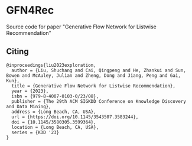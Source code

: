 # GFN4Rec
Source code for paper "Generative Flow Network for Listwise Recommendation"

## Citing

```
@inproceedings{liu2023exploration,
  author = {Liu, Shuchang and Cai, Qingpeng and He, Zhankui and Sun, Bowen and McAuley, Julian and Zheng, Dong and Jiang, Peng and Gai, Kun},
  title = {Generative Flow Network for Listwise Recommendation},
  year = {2023},
  isbn = {979-8-4007-0103-0/23/08},
  publisher = {The 29th ACM SIGKDD Conference on Knowledge Discovery and Data Mining},
  address = {Long Beach, CA, USA},
  url = {https://doi.org/10.1145/3543507.3583244},
  doi = {10.1145/3580305.3599364},
  location = {Long Beach, CA, USA},
  series = {KDD '23}
}
```
